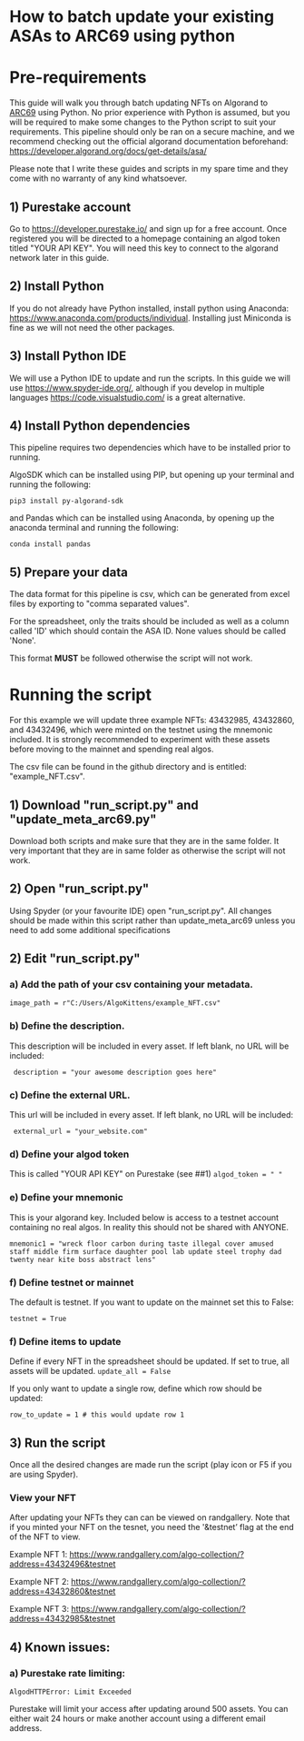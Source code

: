 
# How to batch update your existing ASAs to ARC69 using python

# Pre-requirements
This guide will walk you through batch updating NFTs on Algorand to [ARC69](https://github.com/algokittens/arc69) using Python. No prior experience with Python is assumed, but you will be required to make some changes to the Python script to suit your requirements.
This pipeline should only be ran on a secure machine, and we recommend checking out the official algorand documentation beforehand: https://developer.algorand.org/docs/get-details/asa/

Please note that I write these guides and scripts in my spare time and they come with no warranty of any kind whatsoever.  

## 1) Purestake account

Go to https://developer.purestake.io/ and sign up for a free account. Once registered you will be directed to a homepage containing an algod token titled "YOUR API KEY".
You will need this key to connect to the algorand network later in this guide.

## 2) Install Python

If you do not already have Python installed, install python using Anaconda: https://www.anaconda.com/products/individual. Installing just Miniconda is fine as we will not need the other packages.

## 3) Install Python IDE
We will use a Python IDE to update and run the scripts. In this guide we will use https://www.spyder-ide.org/, although if you develop in multiple languages https://code.visualstudio.com/ is a great alternative. 

## 4) Install Python dependencies

This pipeline requires two dependencies which have to be installed prior to running.

AlgoSDK which can be installed using PIP, but opening up your terminal and running the following:

```pip3 install py-algorand-sdk```

and Pandas which can be installed using Anaconda, by opening up the anaconda terminal and running the following:

```conda install pandas```


## 5) Prepare your data

The data format for this pipeline is csv, which can be generated from excel files by exporting to "comma separated values".

For the spreadsheet, only the traits should be included as well as a column called 'ID' which should contain the ASA ID. None values should be called 'None'.

This format **MUST** be followed otherwise the script will not work. 


# Running the script

For this example we will update three example NFTs: 43432985, 43432860, and 43432496, which were minted on the testnet using the mnemonic included. It is strongly recommended to experiment with these assets before moving to the mainnet and spending real algos.

The csv file can be found in the github directory and is entitled: "example_NFT.csv".

## 1) Download "run_script.py" and "update_meta_arc69.py"

Download both scripts and make sure that they are in the same folder. It very important that they are in same folder as otherwise the script will not work.

## 2) Open "run_script.py"

Using Spyder (or your favourite IDE) open "run_script.py". All changes should be made within this script rather than update_meta_arc69 unless you need to add some additional specifications

## 2) Edit "run_script.py"

### a) Add the path of your csv containing your metadata.

``` image_path = r"C:/Users/AlgoKittens/example_NFT.csv" ```

### b) Define the description.
This description will be included in every asset. If left blank, no URL will be included:

``` description = "your awesome description goes here"```

### c) Define the external URL.
This url will be included in every asset. If left blank, no URL will be included:

``` external_url = "your_website.com"```


### d) Define your algod token
This is called "YOUR API KEY" on Purestake (see ##1)
``` algod_token = " " ```


### e) Define your mnemonic 
This is your algorand key. Included below is access to a testnet account containing no real algos. In reality this should not be shared with ANYONE.

```mnemonic1 = "wreck floor carbon during taste illegal cover amused staff middle firm surface daughter pool lab update steel trophy dad twenty near kite boss abstract lens" ```

### f) Define testnet or mainnet
The default is testnet. If you want to update on the mainnet set this to False:

```testnet = True```

### f) Define items to update

Define if every NFT in the spreadsheet should be updated. If set to true, all assets will be updated.
```update_all = False```

If you only want to update a single row, define which row should be updated:

```row_to_update = 1 # this would update row 1```


## 3) Run the script

Once all the desired changes are made run the script (play icon or F5 if you are using Spyder).


### View your NFT

After updating your NFTs they can can be viewed on randgallery. Note that if you minted your NFT on the tesnet, you need the '&testnet’ flag at the end of the NFT to view.

Example NFT 1:
https://www.randgallery.com/algo-collection/?address=43432496&testnet

Example NFT 2:
https://www.randgallery.com/algo-collection/?address=43432860&testnet

Example NFT 3:
https://www.randgallery.com/algo-collection/?address=43432985&testnet



## 4) Known issues:


### a) Purestake rate limiting:

```AlgodHTTPError: Limit Exceeded```

Purestake will limit your access after updating around 500 assets. You can either wait 24 hours or make another account using a different email address.
